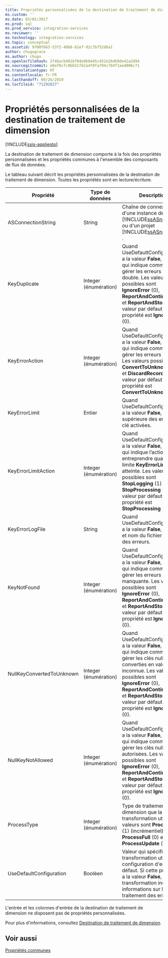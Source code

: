 ```yaml
---
title: Propriétés personnalisées de la destination de traitement de dimension | Microsoft Docs
ms.custom: ''
ms.date: 03/01/2017
ms.prod: sql
ms.prod_service: integration-services
ms.reviewer: ''
ms.technology: integration-services
ms.topic: conceptual
ms.assetid: 9700f663-53f2-49b6-b1ef-92c7b752d6a1
author: chugugrace
ms.author: chugu
ms.openlocfilehash: 2f46acb401bf04e9b0445c452e26d69de42a2d94
ms.sourcegitcommit: e8af8cfc0bb51f62a4f0fa794c784f1aed006c71
ms.translationtype: HT
ms.contentlocale: fr-FR
ms.lasthandoff: 09/26/2019
ms.locfileid: "71292827"
---
```

# <a name="dimension-processing-destination-custom-properies"></a>Propriétés personnalisées de la destination de traitement de dimension

[!INCLUDE[ssis-appliesto](../../includes/ssis-appliesto-ssvrpluslinux-asdb-asdw-xxx.md)]


  La destination de traitement de dimension comporte à la fois des propriétés personnalisées et les propriétés communes à l'ensemble des composants de flux de données.  
  
 Le tableau suivant décrit les propriétés personnalisées de la destination de traitement de dimension. Toutes les propriétés sont en lecture/écriture.  
  
|Propriété|Type de données|Description|  
|--------------|---------------|-----------------|  
|ASConnectionString|String|Chaîne de connexion d'une instance de [!INCLUDE[ssASnoversion](../../includes/ssasnoversion-md.md)] ou d'un projet [!INCLUDE[ssASnoversion](../../includes/ssasnoversion-md.md)] .|  
|KeyDuplicate|Integer (énumération)|Quand UseDefaultConfiguration a la valeur **False**, valeur qui indique comment gérer les erreurs de clé en double. Les valeurs possibles sont **IgnoreError** (0), **ReportAndContinue** (1) et **ReportAndStop** (2). La valeur par défaut de cette propriété est **IgnoreError** (0).|  
|KeyErrorAction|Integer (énumération)|Quand UseDefaultConfiguration a la valeur **False**, valeur qui indique comment gérer les erreurs de clé. Les valeurs possibles sont **ConvertToUnknown** (0) et **DiscardRecord** (1). La valeur par défaut de cette propriété est **ConvertToUnknown** (0).|  
|KeyErrorLimit|Entier|Quand UseDefaultConfiguration a la valeur **False**, limite supérieure des erreurs de clé activées.|  
|KeyErrorLimitAction|Integer (énumération)|Quand UseDefaultConfiguration a la valeur **False**, valeur qui indique l’action à entreprendre quand la limite **KeyErrorLimit** est atteinte. Les valeurs possibles sont **StopLogging** (1) et **StopProcessing** (0). La valeur par défaut de cette propriété est **StopProcessing** (0).|  
|KeyErrorLogFile|String|Quand UseDefaultConfiguration a la valeur **False**, chemin et nom du fichier journal des erreurs.|  
|KeyNotFound|Integer (énumération)|Quand UseDefaultConfiguration a la valeur **False**, valeur qui indique comment gérer les erreurs de clé manquante. Les valeurs possibles sont **IgnoreError** (0), **ReportAndContinue** (1) et **ReportAndStop** (2). La valeur par défaut de cette propriété est **IgnoreError** (0).|  
|NullKeyConvertedToUnknown|Integer (énumération)|Quand UseDefaultConfiguration a la valeur **False**, valeur qui indique comment gérer les clés null converties en valeur inconnue. Les valeurs possibles sont **IgnoreError** (0), **ReportAndContinue** (1) et **ReportAndStop** (2). La valeur par défaut de cette propriété est **IgnoreError** (0).|  
|NullKeyNotAllowed|Integer (énumération)|Quand UseDefaultConfiguration a la valeur **False**, valeur qui indique comment gérer les clés null non autorisées. Les valeurs possibles sont **IgnoreError** (0), **ReportAndContinue** (1) et **ReportAndStop** (2). La valeur par défaut de cette propriété est **IgnoreError** (0).|  
|ProcessType|Integer (énumération)|Type de traitement de dimension que la transformation utilise. Les valeurs sont **ProcessAdd** (1) (incrémentiel), **ProcessFull** (0) et **ProcessUpdate** (2).|  
|UseDefaultConfiguration|Booléen|Valeur qui spécifie si la transformation utilise la configuration d'erreur par défaut. Si cette propriété a la valeur **False**, la transformation inclut des informations sur le traitement des erreurs.|  
  
 L'entrée et les colonnes d'entrée de la destination de traitement de dimension ne disposent pas de propriétés personnalisées.  
  
 Pour plus d’informations, consultez [Destination de traitement de dimension](../../integration-services/data-flow/dimension-processing-destination.md).  
  
## <a name="see-also"></a>Voir aussi  
 [Propriétés communes](https://msdn.microsoft.com/library/51973502-5cc6-4125-9fce-e60fa1b7b796)  
  
  
